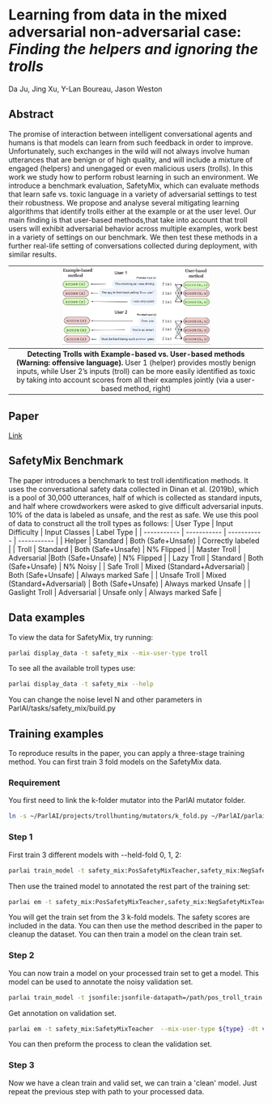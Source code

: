 # Learning from data in the mixed adversarial non-adversarial case: _Finding the helpers and ignoring the trolls_

Da Ju, Jing Xu, Y-Lan Boureau, Jason Weston



## Abstract

The promise of interaction between intelligent conversational agents and humans is that models can learn from such feedback in order to improve. Unfortunately, such exchanges in the wild will not always involve human utterances that are benign or of high quality, and will include a mixture of engaged (helpers) and unengaged or even malicious users (trolls). In this work we study how to perform robust learning in such an environment. We introduce a benchmark evaluation, SafetyMix, which can evaluate methods that learn safe vs. toxic language in a variety of adversarial settings to test their robustness. We propose and analyse several mitigating learning algorithms that identify trolls either at the example or at the user level. Our main finding is that user-based methods,that take into account that troll users will exhibit adversarial behavior across multiple examples, work best in a variety of settings on our benchmark. We then test these methods in a further real-life setting of conversations collected during deployment, with similar results.

| <img width="60%" src="trollsDiagram.png" /> |
|:--:|
| <b>Detecting Trolls with Example-based vs. User-based methods (Warning: offensive language).</b> User 1 (helper) provides mostly benign inputs, while User 2’s inputs (troll) can be more easily identified as toxic by taking into account scores from all their examples jointly (via a user-based method, right)|



## Paper

[Link](https://github.com/facebookresearch/ParlAI/blob/main/projects/trollhunting/finding_the_helpers.pdf) 

## SafetyMix Benchmark

The paper introduces a benchmark to test troll identification methods.
It uses the conversational safety data collected in Dinan et al. (2019b), which is a pool of 30,000 utterances, half of which is collected as standard inputs, and half where crowdworkers were asked to give difficult adversarial inputs. 10% of the data is labeled as unsafe, and the rest as safe. We use this pool of data to construct all the troll types as follows:
| User Type      | Input Difficulty  | Input Classes  | Label Type |
| ----------- | ----------- | ----------- | ----------- |
| Helper      |  Standard   | Both (Safe+Unsafe) | Correctly labeled |
| Troll       |  Standard   | Both (Safe+Unsafe) |  N\% Flipped |
| Master Troll | Adversarial |Both (Safe+Unsafe) |  N% Flipped |
| Lazy Troll | Standard | Both (Safe+Unsafe) | N% Noisy |
| Safe Troll | Mixed (Standard+Adversarial) | Both (Safe+Unsafe) | Always marked Safe |
| Unsafe Troll | Mixed (Standard+Adversarial) | Both (Safe+Unsafe) | Always marked Unsafe |
| Gaslight Troll | Adversarial | Unsafe only | Always marked Safe |

## Data examples

To view the data for SafetyMix, try running:

```bash
parlai display_data -t safety_mix --mix-user-type troll
```

To see all the available troll types use:

```bash
parlai display_data -t safety_mix --help 
```

You can change the noise level N and other parameters in ParlAI/tasks/safety_mix/build.py

## Training examples

To reproduce results in the paper, you can apply a three-stage training method. You can first train 3 fold models on the SafetyMix data.

### Requirement

You first need to link the k-folder mutator into the ParlAI mutator folder.

```bash
ln -s ~/ParlAI/projects/trollhunting/mutators/k_fold.py ~/ParlAI/parlai/mutators/k_fold.py
 ```

### Step 1

First train 3 different models with --held-fold 0, 1, 2:

```bash
parlai train_model -t safety_mix:PosSafetyMixTeacher,safety_mix:NegSafetyMixTeacher --mix-user-type troll --mutators k_fold_withhold_on_train --k-fold 3 --held-fold 1 -dt train --model transformer/classifier --init-model zoo:pretrained_transformers/bi_model_huge_reddit/model --dict-file zoo:pretrained_transformers/bi_model_huge_reddit/model.dict --dict-tokenizer bpe --dict-lower True --output-scaling 0.06 --variant xlm --n-layers 12 --n-heads 12 --learn-positional-embeddings True --ffn-size 3072 --n-positions 1024 --embedding-size 768 --activation gelu  --embeddings-scale False --n-segments 2 --dict-endtoken __start__  --classes __notok__ __ok__ --reduction-type mean --learn-embeddings True --share-word-embeddings False --load-from-pretrained-ranker True --optimizer adamax --share-encoders False -lr 5e-05 --history-size 20 --label-truncate 72 --text-truncate 360 --dropout 0.1 --attention-dropout 0.1 --gradient-clip 0.1 --validation-metric accuracy --validation-metric-mode max --validation-patience 30 --validation-every-n-secs 20 --log-every-n-secs 10 -ttim 7200 --load-from-checkpoint true --lr_scheduler reduceonplateau --lr-scheduler-patience 3 --save-after-valid true --update-freq 1 --fp16 true --betas 0.9,0.999 --warmup-updates 1000 --data-parallel true -bs 20 --model-file /tmp/model
```

Then use the trained model to annotated the rest part of the training set:

```bash
parlai em -t safety_mix:PosSafetyMixTeacher,safety_mix:NegSafetyMixTeacher  --mix-user-type ${type} -dt train:evalmode -mf /tmp/model --mutators k_fold_release_on_valid --k-fold 3 --held-fold ${held_fold} --world-logs ${output_data_path} --print-scores
```

You will get the train set from the 3 k-fold models. The safety scores are included in the data. You can then use the method described in the paper to cleanup the dataset. You can then train a model on the clean train set.

### Step 2

You can now train a model on your processed train set to get a model. This model can be used to annotate the noisy validation set.

```bash
parlai train_model -t jsonfile:jsonfile-datapath=/path/pos_troll_train.jsonl,jsonfile:jsonfile-datapath=/path/neg_troll_train.jsonl --mix-user-type master_troll --evaltask safety_mix:PosSafetyMixTeacher,safety_mix:NegSafetyMixTeacher -dt train --model transformer/classifier --init-model zoo:pretrained_transformers/bi_model_huge_reddit/model --dict-file zoo:pretrained_transformers/bi_model_huge_reddit/model.dict --dict-tokenizer bpe --dict-lower True --output-scaling 0.06 --variant xlm --n-layers 12 --n-heads 12 --learn-positional-embeddings True --ffn-size 3072 --n-positions 1024 --embedding-size 768 --activation gelu  --embeddings-scale False --n-segments 2 --dict-endtoken __start__  --classes __notok__ __ok__ --reduction-type mean --learn-embeddings True --share-word-embeddings False --load-from-pretrained-ranker True --optimizer adamax --max-train-time -1 --share-encoders False -lr 5e-05 --history-size 20 --label-truncate 72 --text-truncate 360 --dropout 0.1 --attention-dropout 0.1 --gradient-clip 0.1 --validation-metric accuracy --validation-metric-mode max --validation-patience 30 --validation-every-n-secs 20 --log-every-n-secs 10 -ttim 7200 --load-from-checkpoint true --lr_scheduler reduceonplateau --lr-scheduler-patience 3 --save-after-valid true --update-freq 1 --fp16 true --betas 0.9,0.999 --warmup-updates 1000 --data-parallel true -bs 20 --model-file /tmp/model
```

Get annotation on validation set.

```bash
parlai em -t safety_mix:SafetyMixTeacher  --mix-user-type ${type} -dt valid -mf /tmp/model --world_logs $world_log
```

You can then preform the process to clean the validation set.

### Step 3

Now we have a clean train and valid set, we can train a 'clean' model. Just repeat the previous step with path to your processed data.
